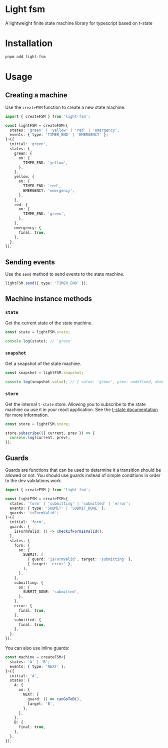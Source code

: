 # Light fsm

A lightweight finite state machine library for typescript based on t-state

# Installation

```bash
pnpm add light-fsm
```

# Usage

## Creating a machine

Use the `createFSM` function to create a new state machine.

```ts
import { createFSM } from 'light-fsm';

const lightFSM = createFSM<{
  states: 'green' | 'yellow' | 'red' | 'emergency';
  events: { type: 'TIMER_END' | 'EMERGENCY' };
}>({
  initial: 'green',
  states: {
    green: {
      on: {
        TIMER_END: 'yellow',
      },
    },
    yellow: {
      on: {
        TIMER_END: 'red',
        EMERGENCY: 'emergency',
      },
    },
    red: {
      on: {
        TIMER_END: 'green',
      },
    },
    emergency: {
      final: true,
    },
  },
});
```

## Sending events

Use the `send` method to send events to the state machine.

```ts
lightFSM.send({ type: 'TIMER_END' });
```

## Machine instance methods

### `state`

Get the current state of the state machine.

```ts
const state = lightFSM.state;

console.log(state); // 'green'
```

### `snapshot`

Get a snapshot of the state machine.

```ts
const snapshot = lightFSM.snapshot;

console.log(snapshot.value); // { value: 'green', prev: undefined, done: false, lastEvent: undefined }
```

### `store`

Get the internal `t-state` store. Allowing you to subscribe to the state machine ou use it in your react application. See the [t-state documentation](https://github.com/lucasols/t-state) for more information.

```ts
const store = lightFSM.store;

store.subscribe(({ current, prev }) => {
  console.log(current, prev);
});
```

## Guards

Guards are functions that can be used to determine it a transition should be allowed or not. You should use guards instead of simple conditions in order to the dev validations work.

```ts
import { createFSM } from 'light-fsm';

const lightFSM = createFSM<{
  states: 'form' | 'submitting' | 'submitted' | 'error';
  events: { type: 'SUBMIT' | 'SUBMIT_DONE' };
  guards: 'isFormValid';
}>({
  initial: 'form',
  guards: {
    isFormValid: () => checkIfFormIsValid(),
  },
  states: {
    form: {
      on: {
        SUBMIT: [
          { guard: 'isFormValid', target: 'submitting' },
          { target: 'error' },
        ],
      },
    },
    submitting: {
      on: {
        SUBMIT_DONE: 'submitted',
      },
    },
    error: {
      final: true,
    },
    submitted: {
      final: true,
    },
  },
});
```

You can also use inline guards:

```ts
const machine = createFSM<{
  states: 'A' | 'B';
  events: { type: 'NEXT' };
}>({
  initial: 'A',
  states: {
    A: {
      on: {
        NEXT: {
          guard: () => canGoToB(),
          target: 'B',
        },
      },
    },
    B: {
      final: true,
    },
  },
});
```
